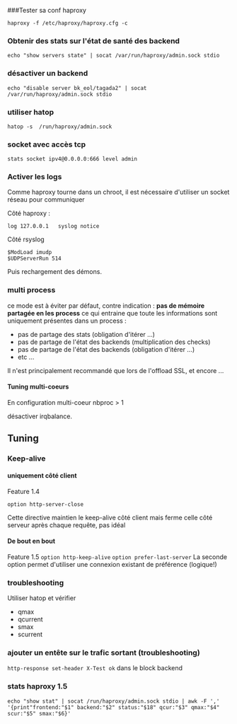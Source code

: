 ###Tester sa conf haproxy
```
haproxy -f /etc/haproxy/haproxy.cfg -c
```

### Obtenir des stats sur l'état de santé des backend
```
echo "show servers state" | socat /var/run/haproxy/admin.sock stdio
```
### désactiver un backend 
```
echo "disable server bk_eol/tagada2" | socat /var/run/haproxy/admin.sock stdio
```
### utiliser hatop
```
hatop -s  /run/haproxy/admin.sock
```
### socket avec accès tcp 
```
stats socket ipv4@0.0.0.0:666 level admin
```
### Activer les logs

Comme haproxy tourne dans un chroot, il est nécessaire d'utiliser un socket réseau pour communiquer 

Côté haproxy :
```
log 127.0.0.1   syslog notice
```
Côté rsyslog
```
$ModLoad imudp
$UDPServerRun 514
```
Puis rechargement des démons. 

### multi process

ce mode est à éviter par défaut, contre indication :
**pas de mémoire partagée en les process**
ce qui entraine que toute les informations sont uniquement présentes dans un process :
* pas de partage des stats (obligation d'itérer ...)
* pas de partage de l'état des backends (multiplication des checks)
* pas de partage de l'état des backends (obligation d'itérer ...)
* etc ...
 
Il n'est principalement recommandé que lors de l'offload SSL, et encore ...  
#### Tuning multi-coeurs

En configuration multi-coeur nbproc > 1

désactiver irqbalance.

## Tuning
### Keep-alive
#### uniquement côté client
Feature 1.4 

`option http-server-close`

Cette directive maintien le keep-alive côté client mais ferme celle côté serveur après chaque requête, pas idéal
#### De bout en bout 
Feature 1.5
`option http-keep-alive`
`option prefer-last-server`
La seconde option permet d'utiliser une connexion existant de préférence (logique!) 

### troubleshooting

Utiliser hatop et vérifier

* qmax
* qcurrent
* smax
* scurrent

### ajouter un entête sur le trafic sortant (troubleshooting)

`http-response set-header X-Test ok` dans le block backend

### stats haproxy 1.5
`echo "show stat" | socat /run/haproxy/admin.sock stdio | awk -F ',' '{print"frontend:"$1" backend:"$2" status:"$18" qcur:"$3" qmax:"$4" scur:"$5" smax:"$6}'`
